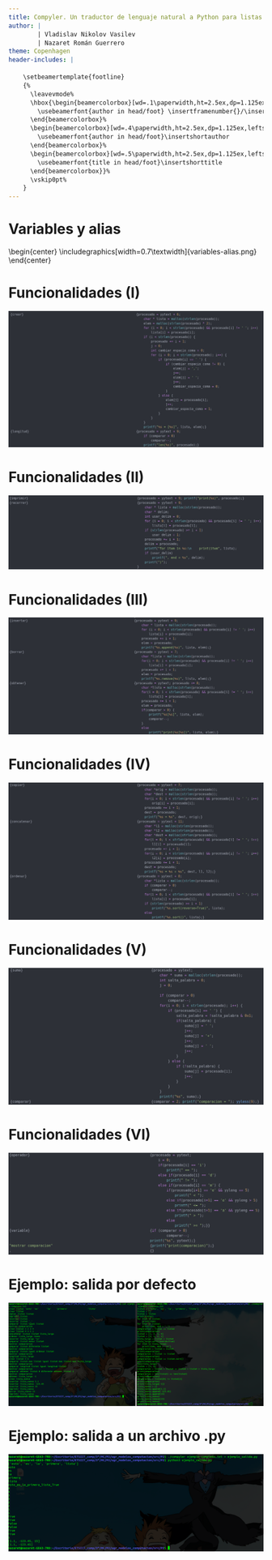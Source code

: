 ```yaml
---
title: Compyler. Un traductor de lenguaje natural a Python para listas
author: |
		| Vladislav Nikolov Vasilev
		| Nazaret Román Guerrero
theme: Copenhagen
header-includes: |
	
	\setbeamertemplate{footline}
	{%
	  \leavevmode%
	  \hbox{\begin{beamercolorbox}[wd=.1\paperwidth,ht=2.5ex,dp=1.125ex,leftskip=.3cm,rightskip=.3cm plus1fill]{author in head/foot}%
		\usebeamerfont{author in head/foot} \insertframenumber{}/\inserttotalframenumber
	  \end{beamercolorbox}%
	  \begin{beamercolorbox}[wd=.4\paperwidth,ht=2.5ex,dp=1.125ex,leftskip=.3cm plus1fill,rightskip=.3cm]{author in head/foot}%
		\usebeamerfont{author in head/foot}\insertshortauthor
	  \end{beamercolorbox}%
	  \begin{beamercolorbox}[wd=.5\paperwidth,ht=2.5ex,dp=1.125ex,leftskip=.2cm,rightskip=.2cm plus1fil]{title in head/foot}%
		\usebeamerfont{title in head/foot}\insertshorttitle
	  \end{beamercolorbox}}%
	  \vskip0pt%
	}
---
```


# Variables y alias
\begin{center}
	\includegraphics[width=0.7\textwidth]{variables-alias.png}
\end{center}

# Funcionalidades (I)
![Expresiones para crear una lista y obtener la longitud.](crear-longitud.png)

# Funcionalidades (II)
![Expresiones para imprimir y recorrer una lista.](imprinir-recorrer.png)

# Funcionalidades (III)
![Expresiones para insertar, borrar y obtener un elemento de una lista.](insertar-borrar-obtener.png)

# Funcionalidades (IV)
![Expresiones para copiar, concatenar y ordenar listas.](copiar-concatenar-odenar.png)

# Funcionalidades (V)
![Expresiones para sumar y comparar listas.](suma-comparar.png)

# Funcionalidades (VI)
![Expresiones para procesar un operador, una variable, mostrar el resultado de una comparación y regla por defecto.](operador-variable-mostrarcomp.png)

# Ejemplo: salida por defecto
![Salida por pantalla de la funcionalidad.](ejemplo.png)

# Ejemplo: salida a un archivo .py
![Salida redirigida a un archivo .py y ejecutado en python.](ejemplo-python.png)
